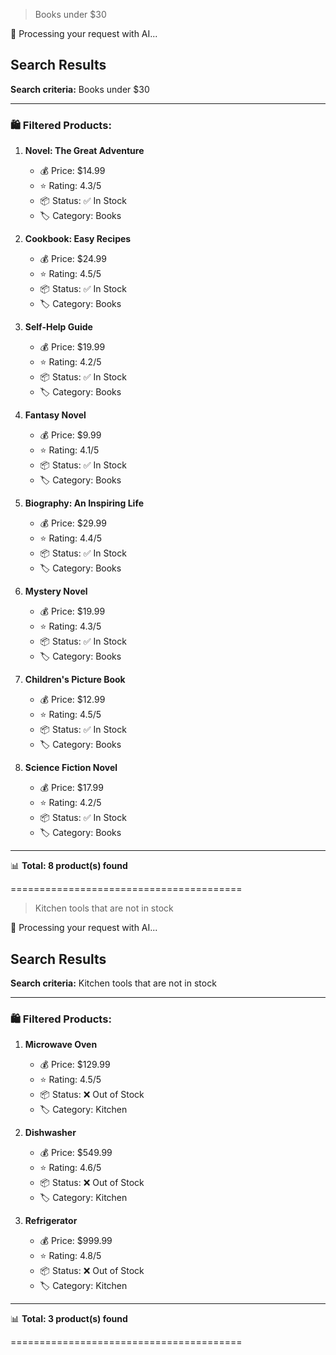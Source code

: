 > Books under $30    

🤖 Processing your request with AI...

## Search Results

**Search criteria:** Books under $30

---

### 🛍️ Filtered Products:
1. **Novel: The Great Adventure**
   - 💰 Price: $14.99
   - ⭐ Rating: 4.3/5
   - 📦 Status: ✅ In Stock
   - 🏷️ Category: Books

2. **Cookbook: Easy Recipes**
   - 💰 Price: $24.99
   - ⭐ Rating: 4.5/5
   - 📦 Status: ✅ In Stock
   - 🏷️ Category: Books

3. **Self-Help Guide**
   - 💰 Price: $19.99
   - ⭐ Rating: 4.2/5
   - 📦 Status: ✅ In Stock
   - 🏷️ Category: Books

4. **Fantasy Novel**
   - 💰 Price: $9.99
   - ⭐ Rating: 4.1/5
   - 📦 Status: ✅ In Stock
   - 🏷️ Category: Books

5. **Biography: An Inspiring Life**
   - 💰 Price: $29.99
   - ⭐ Rating: 4.4/5
   - 📦 Status: ✅ In Stock
   - 🏷️ Category: Books

6. **Mystery Novel**
   - 💰 Price: $19.99
   - ⭐ Rating: 4.3/5
   - 📦 Status: ✅ In Stock
   - 🏷️ Category: Books

7. **Children's Picture Book**
   - 💰 Price: $12.99
   - ⭐ Rating: 4.5/5
   - 📦 Status: ✅ In Stock
   - 🏷️ Category: Books

8. **Science Fiction Novel**
   - 💰 Price: $17.99
   - ⭐ Rating: 4.2/5
   - 📦 Status: ✅ In Stock
   - 🏷️ Category: Books

---

📊 **Total: 8 product(s) found**

========================================


> Kitchen tools that are not in stock

🤖 Processing your request with AI...

## Search Results

**Search criteria:** Kitchen tools that are not in stock

---

### 🛍️ Filtered Products:
1. **Microwave Oven**
   - 💰 Price: $129.99
   - ⭐ Rating: 4.5/5
   - 📦 Status: ❌ Out of Stock
   - 🏷️ Category: Kitchen

2. **Dishwasher**
   - 💰 Price: $549.99
   - ⭐ Rating: 4.6/5
   - 📦 Status: ❌ Out of Stock
   - 🏷️ Category: Kitchen

3. **Refrigerator**
   - 💰 Price: $999.99
   - ⭐ Rating: 4.8/5
   - 📦 Status: ❌ Out of Stock
   - 🏷️ Category: Kitchen

---

📊 **Total: 3 product(s) found**

========================================

